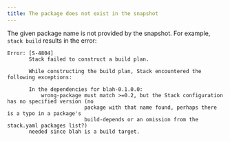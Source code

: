 ```yaml
---
title: The package does not exist in the snapshot
---
```


The given package name is not provided by the snapshot. For example, `stack build` results in the error:
```
Error: [S-4804]
       Stack failed to construct a build plan.
       
       While constructing the build plan, Stack encountered the following exceptions:
       
       In the dependencies for blah-0.1.0.0:
           wrong-package must match >=0.2, but the Stack configuration has no specified version (no
                         package with that name found, perhaps there is a typo in a package's
                         build-depends or an omission from the stack.yaml packages list?)
       needed since blah is a build target.
```
